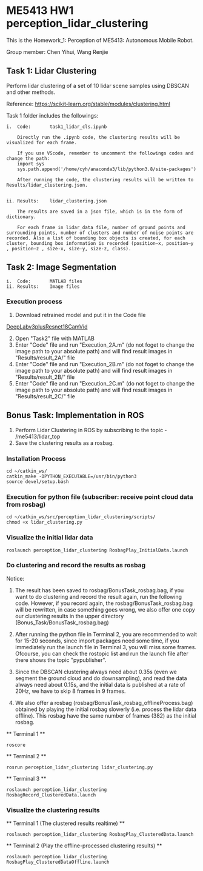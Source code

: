 # ME5413 HW1 perception_lidar_clustering
This is the Homework_1: Perception of ME5413: Autonomous Mobile Robot. 

Group member: Chen Yihui, Wang Renjie


## Task 1: Lidar Clustering
Perform lidar clustering of a set of 10 lidar scene samples using DBSCAN and other methods.

Reference: https://scikit-learn.org/stable/modules/clustering.html

Task 1 folder includes the followings:

    i.  Code:       task1_lidar_cls.ipynb

        Directly run the .ipynb code, the clustering results will be visualized for each frame. 

        If you use VScode, remember to uncomment the followings codes and change the path:
        import sys
        sys.path.append('/home/cyh/anaconda3/lib/python3.8/site-packages')

        After running the code, the clustering results will be written to Results/lidar_clustering.json.


    ii. Results:    lidar_clustering.json

        The results are saved in a json file, which is in the form of dictionary.

        For each frame in lidar_data file, number of ground points and surrounding points, number of clusters and number of noise points are recorded. Also a list of bounding box objects is created, for each cluster, bounding box information is recorded (position–x, position–y , position–z , size-x, size-y, size-z, class).
 

## Task 2: Image Segmentation

    i.  Code:       MATLAB files 
    ii. Results:    Image files 

### Execution process
1. Download retrained model and put it in the Code file

[DeepLabv3plusResnet18CamVid](https://ssd.mathworks.com/supportfiles/vision/data/deeplabv3plusResnet18CamVid.zip)

2. Open "Task2" file with MATLAB
3. Enter "Code" file and run "Execution_2A.m" (do not foget to change the image path to your absolute path) and will find result images in "Results/result_2A/" file
3. Enter "Code" file and run "Execution_2B.m" (do not foget to change the image path to your absolute path) and will find result images in "Results/result_2B/" file
3. Enter "Code" file and run "Execution_2C.m" (do not foget to change the image path to your absolute path) and will find result images in "Results/result_2C/" file


## Bonus Task: Implementation in ROS
1. Perform Lidar Clustering in ROS by subscribing to the topic - /me5413/lidar_top 
2. Save the clustering results as a rosbag.

### Installation Process
```
cd ~/catkin_ws/
catkin_make -DPYTHON_EXECUTABLE=/usr/bin/python3
source devel/setup.bash
```

### Execution for python file (subscriber: receive point cloud data from rosbag)
```
cd ~/catkin_ws/src/perception_lidar_clustering/scripts/
chmod +x lidar_clustering.py
```

### Visualize the initial lidar data
```
roslaunch perception_lidar_clustering RosbagPlay_InitialData.launch
```

### Do clustering and record the results as rosbag 
Notice: 
1. The result has been saved to rosbag/BonusTask_rosbag.bag, if you want to do clustering and record the result again, run the following code. However, if you record again, the rosbag/BonusTask_rosbag.bag will be rewritten, in case something goes wrong, we also offer one copy our clustering results in the upper directory (Bonus_Task/BonusTask_rosbag.bag) 

2. After running the python file in Terminal 2, you are recommended to wait for 15-20 seconds, since import packages need some time, if you immediately run the launch file in Terminal 3, you will miss some frames. Ofcourse, you can check the rostopic list and run the launch file after there shows the topic "pypublisher". 

3. Since the DBSCAN clustering always need about 0.35s (even we segment the ground cloud and do downsampling), and read the data always need about 0.15s, and the initial data is published at a rate of 20Hz, we have to skip 8 frames in 9 frames.

4. We also offer a rosbag (rosbag/BonusTask_rosbag_offlineProcess.bag) obtained by playing the initial rosbag slowerly (i.e. process the lidar data offline). This rosbag have the same number of frames (382) as the initial rosbag.

** Terminal 1 **
```
roscore
```

** Terminal 2 **
```
rosrun perception_lidar_clustering lidar_clustering.py
```

** Terminal 3 **
```
roslaunch perception_lidar_clustering RosbagRecord_ClusteredData.launch
```

### Visualize the clustering results
** Terminal 1 (The clustered results realtime) **
```
roslaunch perception_lidar_clustering RosbagPlay_ClusteredData.launch
```

** Terminal 2 (Play the offline-processed clustering results) **
```
roslaunch perception_lidar_clustering RosbagPlay_ClusteredDataOffline.launch
```